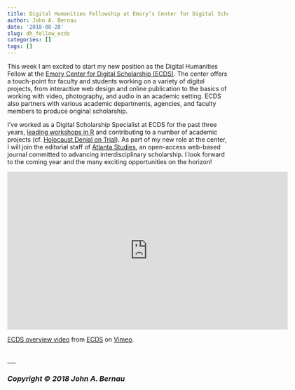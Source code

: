 ```yaml
---
title: Digital Humanities Fellowship at Emory’s Center for Digital Scholarship
author: John A. Bernau
date: '2018-08-28'
slug: dh_fellow_ecds
categories: []
tags: []
---
```



This week I am excited to start my new position as the Digital Humanities Fellow at the [Emory Center for Digital Scholarship (ECDS)](http://digitalscholarship.emory.edu/). The center offers a touch-point for faculty and students working on a variety of digital projects, from interactive web design and online publication to the basics of working with video, photography, and audio in an academic setting. ECDS also partners with various academic departments, agencies, and faculty members to produce original scholarship. 

I’ve worked as a Digital Scholarship Specialist at ECDS for the past three years, [leading workshops in R](/xcode) and contributing to a number of academic projects (cf. [Holocaust Denial on Trial](https://www.hdot.org/)). As part of my new role at the center, I will join the editorial staff of [Atlanta Studies](https://www.atlantastudies.org/), an open-access web-based journal committed to advancing interdisciplinary scholarship.  I look forward to the coming year and the many exciting opportunities on the horizon!  

<iframe src="https://player.vimeo.com/video/234018664?portrait=0" width="640" height="360" frameborder="0" webkitallowfullscreen mozallowfullscreen allowfullscreen></iframe>
<p><a href="https://vimeo.com/234018664">ECDS overview video</a> from <a href="https://vimeo.com/user42502809">ECDS</a> on <a href="https://vimeo.com">Vimeo</a>.</p>

<br>
___

### *Copyright &copy; 2018 John A. Bernau*